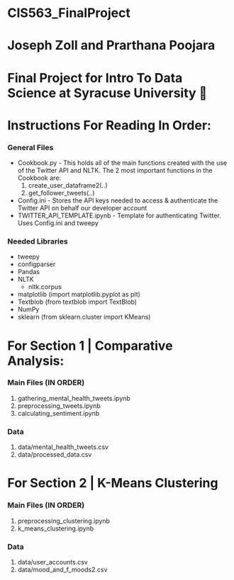 # CIS563_FinalProject

# Joseph Zoll and Prarthana Poojara

# Final Project for Intro To Data Science at Syracuse University 🍊

# Instructions For Reading In Order:

### General Files

- Cookbook.py - This holds all of the main functions created with the use of the Twitter API and NLTK. The 2 most important functions in the Cookbook are:
  1. create_user_dataframe2(..)
  2. get_follower_tweets(..)
- Config.ini - Stores the API keys needed to access & authenticate the Twitter API on behalf our developer account
- TWITTER_API_TEMPLATE.ipynb - Template for authenticating Twitter. Uses Config.ini and tweepy

### Needed Libraries

- tweepy
- configparser
- Pandas
- NLTK
  - nltk.corpus
- matplotlib (import matplotlib.pyplot as plt)
- Textblob (from textblob import TextBlob)
- NumPy
- sklearn (from sklearn.cluster import KMeans)

# For Section 1 | Comparative Analysis:

### Main Files (IN ORDER)

1. gathering_mental_health_tweets.ipynb
2. preprocessing_tweets.ipynb
3. calculating_sentiment.ipynb

### Data

1. data/mental_health_tweets.csv
2. data/processed_data.csv

# For Section 2 | K-Means Clustering

### Main Files (IN ORDER)

1. preprocessing_clustering.ipynb
2. k_means_clustering.ipynb

### Data

1. data/user_accounts.csv
2. data/mood_and_f_moods2.csv
